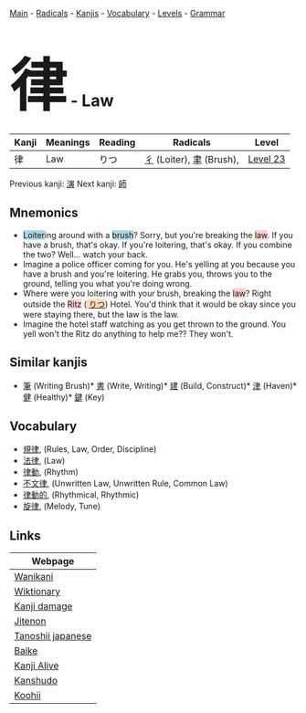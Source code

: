 <style> bigfont {font-size: 100px}</style>
[Main](../README.md) -
[Radicals](../radicals.md) -
[Kanjis](../kanjis.md) -
[Vocabulary](../vocabulary.md) -
[Levels](../levels.md) -
[Grammar](../grammar.md)
# <bigfont> 律</bigfont> - Law 

| Kanji | Meanings | Reading | Radicals | Level |
| --- | --- | --- | --- | --- |
| 律 | Law | りつ | [彳](../radicals/彳.md) (Loiter), [聿](../radicals/聿.md) (Brush),  | [Level 23](../levels/wk_level23.md) |

Previous kanji: [演](演.md) Next kanji: [師](師.md) 

## Mnemonics
 * <span style="background-color:#ADD8E6"> Loiter</span>ing around with a <span style="background-color:#ADD8E6"> brush</span>? Sorry, but you're breaking the <span style="background-color:#ffcccb"> law</span>. If you have a brush, that's okay. If you're loitering, that's okay. If you combine the two? Well... watch your back.
* Imagine a police officer coming for you. He's yelling at you because you have a brush and you're loitering. He grabs you, throws you to the ground, telling you what you're doing wrong.
* Where were you loitering with your brush, breaking the <span style="background-color:#ffcccb"> law</span>? Right outside the <span style="background-color:#ffcccb"> Ritz</span> (<span style="background-color:#fed8b1"> [りつ](https://jisho.org/search/りつ)</span>) Hotel. You'd think that it would be okay since you were staying there, but the law is the law.
* Imagine the hotel staff watching as you get thrown to the ground. You yell won't the Ritz do anything to help me?? They won't.


## Similar kanjis
 * [筆](筆.md) (Writing Brush)* [書](書.md) (Write, Writing)* [建](建.md) (Build, Construct)* [津](津.md) (Haven)* [健](健.md) (Healthy)* [鍵](鍵.md) (Key)


## Vocabulary
 * [規律](../vocabulary/律.md), (Rules, Law, Order, Discipline)
* [法律](../vocabulary/律.md), (Law)
* [律動](../vocabulary/律.md), (Rhythm)
* [不文律](../vocabulary/律.md), (Unwritten Law, Unwritten Rule, Common Law)
* [律動的](../vocabulary/律.md), (Rhythmical, Rhythmic)
* [旋律](../vocabulary/律.md), (Melody, Tune)



## Links 

| Webpage |
| --- |
| [Wanikani          ](https://www.wanikani.com/kanji/律) |
| [Wiktionary        ](https://en.wiktionary.org/wiki/律) |
| [Kanji damage      ](http://www.kanjidamage.com/kanji/search?utf8=✓&q=律) |
| [Jitenon           ](https://jitenon.com/kanji/律) |
| [Tanoshii japanese ](https://www.tanoshiijapanese.com/dictionary/kanji.cfm?k=律) |
| [Baike             ](https://baike.baidu.com/item/律) |
| [Kanji Alive       ](https://app.kanjialive.com/律) |
| [Kanshudo          ](https://www.kanshudo.com/searchmn?q=律) |
| [Koohii            ](https://kanji.koohii.com/study/kanji/律) |
